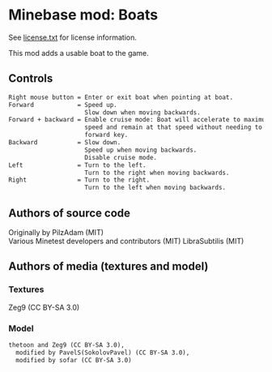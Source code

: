 Minebase mod: Boats
===================
See [license.txt](./license.txt) for license information.

This mod adds a usable boat to the game.


Controls
--------

```txt
Right mouse button = Enter or exit boat when pointing at boat.
Forward            = Speed up.
                     Slow down when moving backwards.
Forward + backward = Enable cruise mode: Boat will accelerate to maximum forward
                     speed and remain at that speed without needing to hold the
                     forward key.
Backward           = Slow down.
                     Speed up when moving backwards.
                     Disable cruise mode.
Left               = Turn to the left.
                     Turn to the right when moving backwards.
Right              = Turn to the right.
                     Turn to the left when moving backwards.
```

Authors of source code
----------------------
Originally by PilzAdam (MIT)  
Various Minetest developers and contributors (MIT)
LibraSubtilis (MIT)

Authors of media (textures and model)
-------------------------------------
### Textures
Zeg9 (CC BY-SA 3.0)

### Model
```txt
thetoon and Zeg9 (CC BY-SA 3.0),
  modified by PavelS(SokolovPavel) (CC BY-SA 3.0),
  modified by sofar (CC BY-SA 3.0)
```


